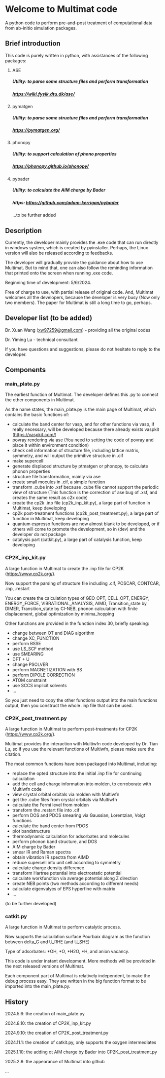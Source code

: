 # Welcome to Multimat code 
A python code to perform pre-and-post treatment of computational data from ab-initio simulation packages.

## Brief introduction
This code is purely written in python, with assistances of the following packages:

1. ASE
   ##### Utility: to parse some structure files and perform transformation
   ##### https://wiki.fysik.dtu.dk/ase/
   #####
   
2. pymatgen
   ##### Utility: to parse some structure files and perform transformation
   ##### https://pymatgen.org/
   #####
   
4. phonopy
   ##### Utility: to support calculation of phono properties
   ##### https://phonopy.github.io/phonopy/
   #####

5. pybader
   ##### Utility: to calculate the AIM charge by Bader
   ##### https: https://github.com/adam-kerrigan/pybader
   #####

   ...to be further added
   
## Description
Currently, the developer mainly provides the .exe code that can run directly in windows system, which is created by pyinstaller. Perhaps, the Linux version will also be released according to feedbacks. 

The developer will gradually provide the guidance about how to use Multimat. But to mind that, one can also follow the reminding information that printed onto the screen when running .exe code.

Beginning time of development: 5/6/2024.

Free of charge to use, with partial release of original code. And, Multimat welcomes all the developers, because the developer is very busy (Now only two members). The paper for Multimat is still a long time to go, perhaps.

###
## Developer list (to be added)
Dr. Xuan Wang (xw97259@gmail.com) - providing all the original codes

Dr. Yiming Lu - technical consultant

If you have questions and suggestions, please do not hesitate to reply to the developer. 

###
## Components
### main_plate.py
The earliest function of Multimat. The developer defines this .py to connect the other components in Multimat.

As the name states, the main_plate.py is the main page of Multimat, which contains the basic functions of:

- calculate the band center for vasp, and for other functions via vasp, if really necessary, will be developed because there already exists vaspkit (https://vaspkit.com/)
- povray rendering via ase (You need to setting the code of povray and place it within environment condition)
- check cell information of structure file, including lattice matrix, symmetry, and will output the primitive structure in .cif
- make supercell
- generate displaced structure by ptmatgen or phonopy, to calculate phonon properties
- structure file transformation, mainly via ase
- create small mocules in .cif, a simple function
- transform .cube into .xsf because .cube file cannot support the periodic view of structure (This function is the correction of ase bug of .xsf, and creates the same result as c2x code)
- create the cp2k .inp file (cp2k_inp_kit.py), a large part of function in Multimat, keep developing
- cp2k post-treatment functions (cp2k_post_treatment.py), a large part of function in Multimat, keep developing
- quantum espresso functions are now almost blank to be developed, or if others will come to promote the development, so in (dev) and the developer do not package
- catalysis part (catkit.py), a large part of catalysis function, keep developing

####
### CP2K_inp_kit.py
A large function in Multimat to create the .inp file for CP2K (https://www.cp2k.org/). 


Now support the parsing of structure file including .cif, POSCAR, CONTCAR, .inp, .restart

You can create the calculation types of GEO_OPT, CELL_OPT, ENERGY, ENERGY_FORCE, VIBRATIONAL_ANALYSIS, AIMD, Transition_state by DIMER, Transition_state by CI-NEB, phonon calculation with finite displacement, global optimization by minima_hopping

Other functions are provided in the function index 30, briefly speaking: 
- change between OT and DIAG algorithm
- change XC_FUNCTION
- perform BSSE
- use LS_SCF method
- use SMEARING
- DFT + U
- change PSOLVER
- perform MAGNETIZATION with BS
- perform DIPOLE CORRECTION
- ATOM constraint
- use SCCS implicit solvents
- ...

So you just need to copy the other functions output into the main functions output, then you construct the whole .inp file that can be used. 


####
### CP2K_post_treatment.py
A large function in Multimat to perform post-treatments for CP2K (https://www.cp2k.org/). 

Multimat provides the interaction with Multiwfn code developed by Dr. Tian Lu, so if you use the relevant functions of Multiwfn, please make sure the citation.

The most common functions have been packaged into Multimat, including:

- replace the opted structure into the initial .inp file for continuing calculation
- add the cell and charge information into molden, to corroborate with Multiwfn code
- view crystal orbital orbitals via molden with Multiwfn
- get the .cube files from crystal orbitals via Multiwfn
- calculate the Fermi level from molden
- transform the .restart file into .cif
- perform DOS and PDOS smearing via Gaussian, Lorentzian, Voigt functions
- calculate the band center from PDOS
- plot bandstructure
- thermodynamic calculation for adsorbates and molecules
- perform phonon band structure, and DOS
- AIM charge by Bader
- smear IR and Raman spectra
- obtain vibration IR spectra from AIMD
- reduce supercell into unit cell according to symmetry
- calculate charge density difference
- transform Hartree potential into electrostatic potential
- calculate workfunction via average potential along Z direction
- create NEB points (two methods according to different needs)
- calculate eigenvalyes of EPS hyperfine with matrix
- ...

(to be further developed)

####
### catkit.py
A large function in Multimat to perform catalytic process.

Now supports the calculation surface Pourbaix diagram as the function between delta_G and U_RHE (and U_SHE)

Type of adsorbates: *OH, *O, *H2O, *H, and anion vacancy.

This code is under instant development. More methods will be provided in the next released versions of Multimat. 


Each component part of Multimat is relatively independent, to make the debug process easy. They are written in the big function format to be imported into the main_plate.py.


####
## History
2024.5.6: the creation of main_plate.py

2024.8.10: the creation of CP2K_inp_kit.py

2024.9.10: the creation of CP2K_post_treatment.py

2024.11.1: the creation of catkit.py, only supports the oxygen intermediates

2025.1.10: the adding ot AIM charge by Bader into CP2K_post_treatment.py

2025.2.8: the appearance of Multimat into github

...


    
